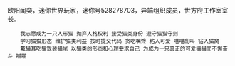 <!---
- 👋 Hi, I’m @OWALabuy 迷你世界欧阳闻奕
- ✨ My Miniworld UIN is 528278703 .
- 👀 I’m interested in watching porn .
- 🌱 I’m currently learning HTML CSS JavaScript
- 💞️ I’m looking to collaborate on ...
- 📫 [My Telegram](https://t.me/OWALabuy)
--->
<!---
OWALabuy/OWALabuy is a ✨ special ✨ repository because its `README.md` (this file) appears on your GitHub profile.
You can click the Preview link to take a look at your changes.
--->

欧阳闻奕，迷你世界玩家，迷你号528278703，异端组织成员，世方府工作室室长。

```
    我志愿成为一只人形猫 抛弃人格权利 接受猫类身份 遵守猫猫守则
    学习猫猫形态 维护猫类利益 按时提交代码 贪吃嘴馋 粘人可爱 喵喵乱叫 钻入猫窝
    戴猫耳吃猫饭装猫尾 以猫类的形态和心理要求自己 为成为一只真正的可爱猫猫而不懈奋斗 喵喵
```
